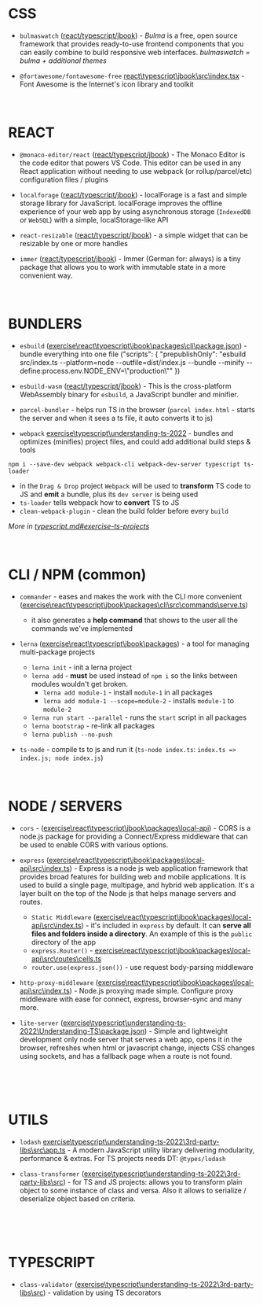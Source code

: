 # CSS

* `bulmaswatch` ([react/typescript/jbook](..%5Creact%5Ctypescript%5Cjbook%5Csrc%5Cindex.tsx)) - _Bulma_ is a free, open source framework that provides ready-to-use frontend components that you can easily combine to build responsive web interfaces. _bulmaswatch = bulma + additional themes_ 

* `@fortawesome/fontawesome-free` [react\typescript\jbook\src\index.tsx](..%5Creact%5Ctypescript%5Cjbook%5Csrc%5Cindex.tsx) - Font Awesome is the Internet's icon library and toolkit
<br/><br/><br/>



# REACT

* `@monaco-editor/react` ([react/typescript/jbook](..%5Creact%5Ctypescript%5Cjbook%5Csrc%5Ccomponents%5Ccode-editor.tsx)) - The Monaco Editor is the code editor that powers VS Code. This editor can be used in any React application without needing to use webpack (or rollup/parcel/etc) configuration files / plugins
  
* `localforage` ([react/typescript/jbook](..%5Creact%5Ctypescript%5Cjbook%5Csrc%5Cbundler%5Cplugins%5Cfetch-plugin.ts)) - localForage is a fast and simple storage library for JavaScript. localForage improves the offline experience of your web app by using asynchronous storage (`IndexedDB` or `WebSQL`) with a simple, localStorage-like API

* `react-resizable` ([react/typescript/jbook](..%5Creact%5Ctypescript%5Cjbook%5Csrc%5Ccomponents%5Cresizable.tsx)) - a simple widget that can be resizable by one or more handles  

* `immer` ([react/typescript/jbook](..%5Creact%5Ctypescript%5Cjbook%5Csrc%5Cstate%5Creducers%5CcellsReducer.ts)) - Immer (German for: always) is a tiny package that allows you to work with immutable state in a more convenient way.
<br/><br/><br/>



# BUNDLERS
* `esbuild` ([exercise\react\typescript\jbook\packages\cli\package.json](..%5Creact%5Ctypescript%5Cjbook%5Cpackages%5Ccli%5Cpackage.json)) - bundle everything into one file ("scripts": {
    "prepublishOnly": "esbuild src/index.ts --platform=node --outfile=dist/index.js --bundle --minify --define:process.env.NODE_ENV=\\\"production\\\""
  })

* `esbuild-wasm` ([react/typescript/jbook](..%5Creact%5Ctypescript%5Cjbook%5Csrc)) - This is the cross-platform WebAssembly binary for `esbuild`, a JavaScript bundler and minifier.

* `parcel-bundler` - helps run TS in the browser (`parcel index.html` - starts the server and when it sees a ts file, it auto converts it to js)

* `webpack` [exercise\typescript\understanding-ts-2022](../typescript/understanding-ts-2022/project_drag-drop) - bundles and optimizes (minifies) project files, and could add additional build steps & tools
```cli
npm i --save-dev webpack webpack-cli webpack-dev-server typescript ts-loader
```
  * in the `Drag & Drop` project `Webpack` will be used to **transform** TS code to JS and **emit** a bundle, plus its `dev server` is being used
  * `ts-loader` tells webpack how to **convert** TS to JS
* `clean-webpack-plugin` - clean the build folder before every `build`

_More in [typescript.md#exercise-ts-projects](typescript.md#exercise-ts-projects)_
<br/><br/><br/>



# CLI / NPM (common)

* `commander` - eases and makes the work with the CLI more convenient ([exercise\react\typescript\jbook\packages\cli\src\commands\serve.ts](..%5Creact%5Ctypescript%5Cjbook%5Cpackages%5Ccli%5Csrc%5Ccommands%5Cserve.ts))
  * it also generates a **help command** that shows to the user all the commands we've implemented

* `lerna` ([exercise\react\typescript\jbook\packages](..%5Creact%5Ctypescript%5Cjbook)) - a tool for managing multi-package projects  
  * `lerna init` - init a lerna project
  * `lerna add` - __must__ be used instead of `npm i` so the links between modules wouldn't get broken.  
    * `lerna add module-1` - install `module-1` in all packages
    * `lerna add module-1 --scope=module-2` - installs `module-1` to `module-2`  
  * `lerna run start --parallel` - runs the `start` script in all packages  
  * `lerna bootstrap` - re-link all packages
  * `lerna publish --no-push`

* `ts-node` - compile ts to js and run it (`ts-node index.ts`: `index.ts => index.js; node index.js`)
<br/><br/><br/>



# NODE / SERVERS

* `cors` - ([exercise\react\typescript\jbook\packages\local-api](..%5Creact%5Ctypescript%5Cjbook%5Cpackages%5Clocal-api)) - CORS is a node.js package for providing a Connect/Express middleware that can be used to enable CORS with various options.

* `express` ([exercise\react\typescript\jbook\packages\local-api\src\index.ts](..%5Creact%5Ctypescript%5Cjbook%5Cpackages%5Clocal-api%5Csrc%5Cindex.ts)) - Express is a node js web application framework that provides broad features for building web and mobile applications. It is used to build a single page, multipage, and hybrid web application. It's a layer built on the top of the Node js that helps manage servers and routes.
  * `Static Middleware` ([exercise\react\typescript\jbook\packages\local-api\src\index.ts](..%5Creact%5Ctypescript%5Cjbook%5Cpackages%5Clocal-api%5Csrc%5Cindex.ts)) - it's included in `express` by default. It can **serve all files and folders inside a directory**. An example of this is the `public` directory of the app  
  * `express.Router()` - [exercise\react\typescript\jbook\packages\local-api\src\routes\cells.ts](..%5Creact%5Ctypescript%5Cjbook%5Cpackages%5Clocal-api%5Csrc%5Croutes)
  * `router.use(express.json())` - use request body-parsing middleware
  
* `http-proxy-middleware` ([exercise\react\typescript\jbook\packages\local-api\src\index.ts](..%5Creact%5Ctypescript%5Cjbook%5Cpackages%5Clocal-api%5Csrc%5Cindex.ts)) - Node.js proxying made simple. Configure proxy middleware with ease for connect, express, browser-sync and many more.

* `lite-server` ([exercise\typescript\understanding-ts-2022\Understanding-TS\package.json](..%5Ctypescript%5Cunderstanding-ts-2022%5CUnderstanding-TS%5Cpackage.json)) - Simple and lightweight development only node server that serves a web app, opens it in the browser, refreshes when html or javascript change, injects CSS changes using sockets, and has a fallback page when a route is not found.

<br/><br/><br/>



# UTILS

- `lodash` [exercise\typescript\understanding-ts-2022\3rd-party-libs\src\app.ts](../typescript/understanding-ts-2022/3rd-party-libs/src/app.ts) - A modern JavaScript utility library delivering modularity, performance & extras. For TS projects needs DT: `@types/lodash`

- `class-transformer` ([exercise\typescript\understanding-ts-2022\3rd-party-libs\src](../typescript/understanding-ts-2022/3rd-party-libs/src)) - for TS and JS projects: allows you to transform plain object to some instance of class and versa. Also it allows to serialize / deserialize object based on criteria. 

<br/><br/><br/>



# TYPESCRIPT

- `class-validator` ([exercise\typescript\understanding-ts-2022\3rd-party-libs\src](../typescript/understanding-ts-2022/3rd-party-libs/src)) - validation by using TS decorators
